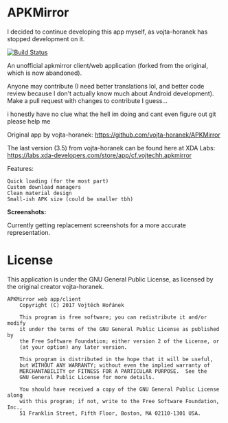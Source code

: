 # APKMirror

I decided to continue developing this app myself, as vojta-horanek has stopped development on it.

[![Build Status](https://travis-ci.org/TacoTheDank/APKMirror.svg?branch=master)](https://travis-ci.org/TacoTheDank/APKMirror)

An unofficial apkmirror client/web application (forked from the original, which is now abandoned).

Anyone may contribute (I need better translations lol, and better code review because I don't actually know much about Android development). Make a pull request with changes to contribute I guess...

i honestly have no clue what the hell im doing and cant even figure out git please help me

Original app by vojta-horanek: https://github.com/vojta-horanek/APKMirror

The last version (3.5) from vojta-horanek can be found here at XDA Labs: https://labs.xda-developers.com/store/app/cf.vojtechh.apkmirror

Features:

    Quick loading (for the most part)
    Custom download managers
    Clean material design
    Small-ish APK size (could be smaller tbh)

<b>Screenshots:</b>

Currently getting replacement screenshots for a more accurate representation.

# License
This application is under the GNU General Public License, as licensed by the original creator vojta-horanek.
```
APKMirror web app/client
    Copyright (C) 2017 Vojtěch Hořánek

    This program is free software; you can redistribute it and/or modify
    it under the terms of the GNU General Public License as published by
    the Free Software Foundation; either version 2 of the License, or
    (at your option) any later version.

    This program is distributed in the hope that it will be useful,
    but WITHOUT ANY WARRANTY; without even the implied warranty of
    MERCHANTABILITY or FITNESS FOR A PARTICULAR PURPOSE.  See the
    GNU General Public License for more details.

    You should have received a copy of the GNU General Public License along
    with this program; if not, write to the Free Software Foundation, Inc.,
    51 Franklin Street, Fifth Floor, Boston, MA 02110-1301 USA.
```
